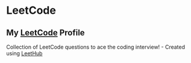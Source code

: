# LeetCode

## My [LeetCode](https://leetcode.com/KingKord/) Profile
Collection of LeetCode questions to ace the coding interview! - Created using [LeetHub](https://github.com/QasimWani/LeetHub)
